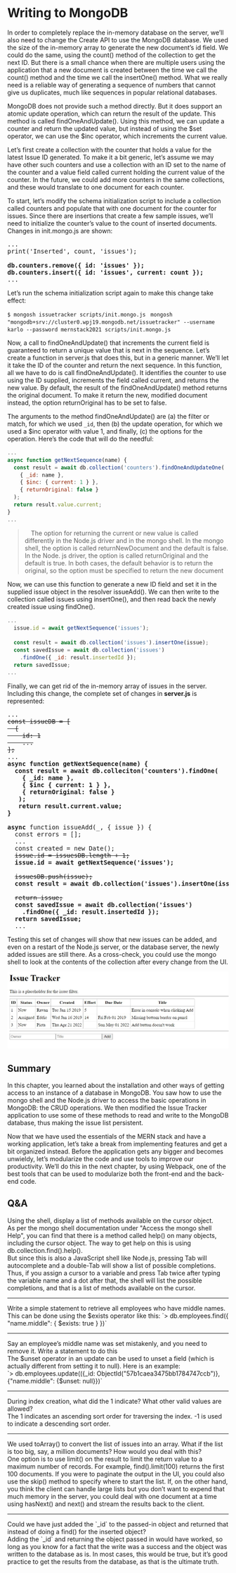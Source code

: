 # Writing to MongoDB

In order to completely replace the in-memory database on the server, we’ll also need to change the Create API to use the MongoDB database. 
We used the size of the in-memory array to generate the new document’s id field. We could do the same, using the count() method of the collection to get the next ID. But there is a small chance when there are multiple users using the application that a new document is created between the time we call the count() method and the time we call the insertOne() method. What we really need is a reliable way of generating a sequence of numbers that cannot give us duplicates, much like sequences in popular relational databases.

MongoDB does not provide such a method directly. But it does support an atomic update operation, which can return the result of the update. This method is called findOneAndUpdate(). Using this method, we can update a counter and return the updated value, but instead of using the $set operator, we can use the $inc operator, which increments the current value.

Let’s first create a collection with the counter that holds a value for the latest Issue ID generated. To make it a bit generic, let’s assume we may have other such counters and use a collection with an ID set to the name of the counter and a value field called current holding the current value of the counter. In the future, we could add more counters in the same collections, and these would translate to one document for each counter.

To start, let’s modify the schema initialization script to include a collection called counters and populate that with one document for the counter for issues. Since there are insertions that create a few sample issues, we’ll need to initialize the counter’s value to the count of inserted documents. Changes in init.mongo.js are shown:

<pre>
...
print('Inserted', count, 'issues');

<b>db.counters.remove({ id: 'issues' });
db.counters.insert({ id: 'issues', current: count });</b>
...
</pre>

Let’s run the schema initialization script again to make this change take effect:

`$ mongosh issuetracker scripts/init.mongo.js `
` mongosh "mongodb+srv://cluster0.wpj19.mongodb.net/issuetracker" --username karlo --password mernstack2021 scripts/init.mongo.js `

Now, a call to findOneAndUpdate() that increments the current field is guaranteed to return a unique value that is next in the sequence. Let’s create a function in server.js that does this, but in a generic manner. We’ll let it take the ID of the counter and return the next sequence. In this function, all we have to do is call findOneAndUpdate(). It identifies the counter to use using the ID supplied, increments the field called current, and returns the new value. By default, the result of the findOneAndUpdate() method returns the original document. To make it return the new, modified document instead, the option returnOriginal has to be set to false.

The arguments to the method findOneAndUpdate() are (a) the filter or match, for which we used `_id`, then (b) the update operation, for which we used a $inc operator with value 1, and finally, (c) the options for the operation. Here’s the code that will do the needful:

```js
...
async function getNextSequence(name) {
  const result = await db.collection('counters').findOneAndUpdateOne(
    { _id: name },
    { $inc: { current: 1 } },
    { returnOriginal: false }
  );
  return result.value.current; 
}
...    
```

 >  The option for returning the current or new value is called differently in the Node.js driver and in the mongo shell. In the mongo shell, the option is called
 returnNewDocument and the default is false. In the Node. js driver, the option is called returnOriginal and the default is true. In both cases, the default
 behavior is to return the original, so the option must be specified to return the new document


Now, we can use this function to generate a new ID field and set it in the supplied issue object in the resolver issueAdd(). We can then write to the collection called issues using insertOne(), and then read back the newly created issue using findOne().


```js
...
  issue.id = await getNextSequence('issues');
  
  const result = await db.collection('issues').insertOne(issue);
  const savedIssue = await db.collection('issues')
    .findOne({ _id: result.insertedId });
  return savedIssue;
...
```

Finally, we can get rid of the in-memory array of issues in the server. Including this change, the complete set of changes in **server.js** is represented: 

<pre>
...
<del>const issueDB = [
  {
    id: 1
    ...
];</del>
...
<b>async function getNextSequence(name) {
  const result = await db.colleciton('counters').findOne(
    { _id: name },
    { $inc { current: 1 } },
    { returnOriginal: false }
   );
   return result.current.value;
}

async</b> function issueAdd(_, { issue }) {
  const errors = [];
  ...
  const created = new Date();
  <del>issue.id = issuesDB.length + 1;</del>
  <b>issue.id = await getNextSequence('issues');</b>
  
  <del>issuesDB.push(issue);</del>
  <b>const result = await db.collection('issues').insertOne(issue);</b>
  
  <del>return issue;</del>
  <b>const savedIssue = await db.collection('issues')
    .findOne({ _id: result.insertedId });
  return savedIssue;</b>
  ...
</pre>

Testing this set of changes will show that new issues can be added, and even on a restart of the Node.js server, or the database server, the newly added issues are still there. As a cross-check, you could use the mongo shell to look at the contents of the collection after every change from the UI.

![add-button-teste](./resources/add-button-working.JPG)

## Summary

In this chapter, you learned about the installation and other ways of getting access to an instance of a
database in MongoDB. You saw how to use the mongo shell and the Node.js driver to access the basic
operations in MongoDB: the CRUD operations. We then modified the Issue Tracker application to use some
of these methods to read and write to the MongoDB database, thus making the issue list persistent.

Now that we have used the essentials of the MERN stack and have a working application, let’s take a
break from implementing features and get a bit organized instead. Before the application gets any bigger and becomes unwieldy, let’s modularize the code and use tools to improve our productivity. We’ll do this in the next chapter, by using Webpack, one of the best tools that can be used to modularize both the front-end and the back-end code.

## Q&A

Using the shell, display a list of methods available on the cursor object.
<br/>
As per the mongo shell documentation under "Access the mongo shell Help", you can find that there is a method called help() on many objects, including the cursor object. The way to get help on this is using db.collection.find().help().<br />
But since this is also a JavaScript shell like Node.js, pressing Tab will autocomplete and a double-Tab will show a list of possible completions. Thus, if you assign a cursor to a variable and press Tab twice after typing the variable name and a dot after that, the shell will list the possible completions, and that is a list of methods available on the cursor.
<hr>
Write a simple statement to retrieve all employees who have middle names.
<br />
This can be done using the $exists operator like this:
`> db.employees.find({ "name.middle": { $exists: true } })`
<hr>
Say an employee’s middle name was set mistakenly, and you need to remove it. Write a statement to do this
<br/>
The $unset operator in an update can be used to unset a field (which is actually different from setting it to null). Here is an example:<br />
`> db.employees.update(({_id: ObjectId("57b1caea3475bb1784747ccb")}, {"name.middle": {$unset: null}})`
<hr>
During index creation, what did the 1 indicate? What other valid values are allowed?
<br/>
The 1 indicates an ascending sort order for traversing the index. -1 is used to indicate a descending sort order.
<hr>
We used toArray() to convert the list of issues into an array. What if the list is too big, say, a million documents? How would you deal with this?
<br/>
One option is to use limit() on the result to limit the return value to a maximum number of records. For example, find().limit(100) returns the first 100 documents. If you were to paginate the output in the UI, you could also use the skip() method to specify where to start the list. If, on the other hand, you think the client can handle large lists but you don’t want to expend that much memory in the server, you could deal with one document at a time using hasNext() and next() and stream the results back to the client.
<hr>
Could we have just added the `_id` to the passed-in object and returned that instead of doing a find() for the inserted object?
<br/>
Adding the `_id` and returning the object passed in would have worked, so long as you know for a fact that the write was a success and the object was written to the database as is. In most cases, this would be true, but it’s good practice to get the results from the database, as that is the ultimate truth.
